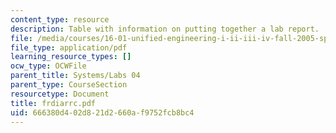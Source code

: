 ```yaml
---
content_type: resource
description: Table with information on putting together a lab report.
file: /media/courses/16-01-unified-engineering-i-ii-iii-iv-fall-2005-spring-2006/666380d402d821d2660af9752fcb8bc4_frdiarrc.pdf
file_type: application/pdf
learning_resource_types: []
ocw_type: OCWFile
parent_title: Systems/Labs 04
parent_type: CourseSection
resourcetype: Document
title: frdiarrc.pdf
uid: 666380d4-02d8-21d2-660a-f9752fcb8bc4
---
```

